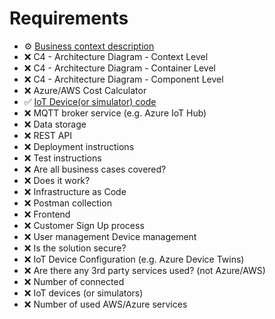 # Requirements

- ⚙️ [Business context description](https://github.com/Fesyss/Final-Project-IoT-and-Cloud-Computing/blob/main/README.md)
- ❌ C4 - Architecture Diagram - Context Level
- ❌ C4 - Architecture Diagram - Container Level
- ❌ C4 - Architecture Diagram - Component Level
- ❌ Azure/AWS Cost Calculator
- ✅ [IoT Device(or simulator) code](https://github.com/Fesyss/Final-Project-IoT-and-Cloud-Computing/blob/main/scripts/simulate_device.py)
- ❌ MQTT broker service (e.g. Azure IoT Hub)
- ❌ Data storage
- ❌ REST API
- ❌ Deployment instructions
- ❌ Test instructions
- ❌ Are all business cases covered?
- ❌ Does it work?
- ❌ Infrastructure as Code
- ❌ Postman collection
- ❌ Frontend
- ❌ Customer Sign Up process
- ❌ User management Device management
- ❌ Is the solution secure?
- ❌ IoT Device Configuration (e.g. Azure Device Twins)
- ❌ Are there any 3rd party services used? (not Azure/AWS)
- ❌ Number of connected
- ❌ IoT devices (or simulators)
- ❌ Number of used AWS/Azure services
